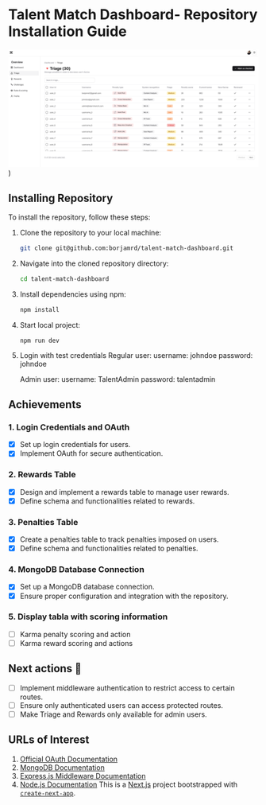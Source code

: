 # Talent Match Dashboard- Repository Installation Guide

![Image Alt text](/public/dashboard.png "Dashboard"))

## Installing Repository

To install the repository, follow these steps:

1. Clone the repository to your local machine:

   ```bash
   git clone git@github.com:borjamrd/talent-match-dashboard.git
   ```

2. Navigate into the cloned repository directory:

   ```bash
   cd talent-match-dashboard
   ```

3. Install dependencies using npm:

   ```bash
   npm install
   ```

4. Start local project:

   ```bash
   npm run dev
   ```

5. Login with test credentials
   Regular user:
   username: johndoe
   password: johndoe

   Admin user:
   username: TalentAdmin
   password: talentadmin

## Achievements

### 1. Login Credentials and OAuth

- [x] Set up login credentials for users.
- [x] Implement OAuth for secure authentication.

### 2. Rewards Table

- [x] Design and implement a rewards table to manage user rewards.
- [x] Define schema and functionalities related to rewards.

### 3. Penalties Table

- [x] Create a penalties table to track penalties imposed on users.
- [x] Define schema and functionalities related to penalties.

### 4. MongoDB Database Connection

- [x] Set up a MongoDB database connection.
- [x] Ensure proper configuration and integration with the repository.

### 5. Display tabla with scoring information

- [ ] Karma penalty scoring and action
- [ ] Karma reward scoring and actions

## Next actions 🚀

- [ ] Implement middleware authentication to restrict access to certain routes.
- [ ] Ensure only authenticated users can access protected routes.
- [ ] Make Triage and Rewards only available for admin users.

## URLs of Interest

1. [Official OAuth Documentation](https://oauth.net/)
2. [MongoDB Documentation](https://docs.mongodb.com/)
3. [Express.js Middleware Documentation](https://expressjs.com/en/guide/using-middleware.html)
4. [Node.js Documentation](https://nodejs.org/en/docs/)
   This is a [Next.js](https://nextjs.org/) project bootstrapped with [`create-next-app`](https://github.com/vercel/next.js/tree/canary/packages/create-next-app).

